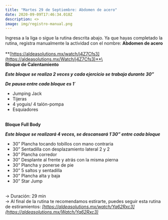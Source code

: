 ```yaml
---
title: "Martes 29 de Septiembre: Abdomen de acero"
date: 2020-09-09T17:46:34.018Z
description: <>
image: img/registro-manual.png
---
```

Ingresa a la liga o sigue la rutina descrita abajo. Ya que hayas completado la rutina, registra manualmente la actividad con el nombre: **Abdomen de acero**\
\
**[https://aldeasolutions.mx/​watch/j4Z7Cfs3](https://aldeasolutions.mx/Watch/j4Z7Cfs3)**\
\
**Bloque de Calentamiento**

***Este bloque se realiza 2 veces y cada ejercicio se trabaja durante 30”*** 

***De pausa entre cada bloque es 1´***

* Jumping Jack
* Tijeras
* 4 yoguis/ 4 talón-pompa
* Esquiadores

\
**Bloque Full Body**

***Este bloque se realizará 4 veces, se descansará 1´30” entre cada bloque***

* 30” Plancha tocando tobillos con mano contraria
* 30” Sentadilla con desplazamiento lateral 2 y 2 
* 30” Plancha corredor
* 30” Desplante al frente y atrás con la misma pierna
* 30” Plancha y ponerse de pie
* 30” 5 saltos y sentadilla 
* 30” Plancha alta y baja
* 30” Star Jump

\
-> Duración: 29 min \
-> Al final de la rutina te recomendamos estirarte, puedes seguir esta rutina de estiramientos: *[https://aldeasolutions.mx/​watch/Yq62Rxc3](https://aldeasolutions.mx/Watch/Yq62Rxc3)*